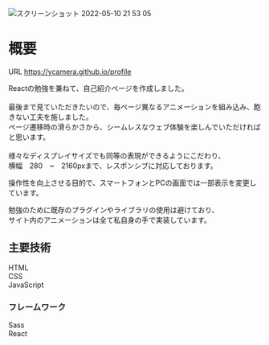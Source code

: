 ![スクリーンショット 2022-05-10 21 53 05](https://user-images.githubusercontent.com/96303806/167741831-bdd2e7e6-fc4f-40fe-ae52-22586f6f28b3.png)

<h1>概要</h1>

URL https://ycamera.github.io/profile

Reactの勉強を兼ねて、自己紹介ページを作成しました。<br>
<br>
最後まで見ていただきたいので、毎ページ異なるアニメーションを組み込み、飽きない工夫を施しました。<br>
ページ遷移時の滑らかさから、シームレスなウェブ体験を楽しんでいただければと思います。<br>
<br>
様々なディスプレイサイズでも同等の表現ができるようにこだわり、<br>
横幅　280　~　2160pxまで、レスポンシブに対応しております。<br>

操作性を向上させる目的で、スマートフォンとPCの画面では一部表示を変更しています。

勉強のために既存のプラグインやライブラリの使用は避けており、<br>
サイト内のアニメーションは全て私自身の手で実装しています。

<h2>主要技術</h2>
HTML<br>
CSS<br>
JavaScript

<h3>フレームワーク</h3>
Sass<br>
React

